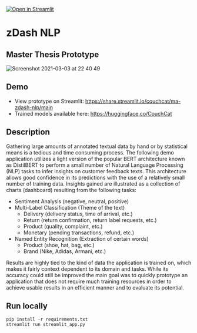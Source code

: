[![Open in Streamlit](https://static.streamlit.io/badges/streamlit_badge_black_white.svg)](https://share.streamlit.io/couchcat/ma-zdash-nlp/main)

# zDash NLP

## Master Thesis Prototype

![Screenshot 2021-03-03 at 22 40 49](https://user-images.githubusercontent.com/33485290/111790183-3b02bc00-88c2-11eb-928c-05cd1380ab50.png)

## Demo

- View prototype on Streamlit: https://share.streamlit.io/couchcat/ma-zdash-nlp/main
- Trained models available here: https://huggingface.co/CouchCat

## Description

Gathering large amounts of annotated textual data by hand or by statistical means is a tedious and time consuming process. The following demo application utilizes a light version of the popular BERT architecture known as DistilBERT to perform a small number of Natural Language Processing (NLP) tasks to infer insights on customer feedback texts. This architecture allows good confidence in its predictions with the use of a relatively small number of training data. Insights gained are illustrated as a collection of charts (dashboard) resulting from the following tasks:

- Sentiment Analysis (negative, neutral, positive)
- Multi-Label Classification (Theme of the text)
  - Delivery (delivery status, time of arrival, etc.)
  - Return (return confirmation, return label requests, etc.)
  - Product (quality, complaint, etc.)
  - Monetary (pending transactions, refund, etc.)
- Named Entity Recognition (Extraction of certain words)
  - Product (shoe, hat, bag, etc.)
  - Brand (Nike, Adidas, Armani, etc.)

Results are highly tied to the kind of data the application is trained on, which makes it fairly context dependent to its domain and tasks. While its accuracy could still be improved the main goal was to quickly prototype an application that does not require much training resources in order to achieve usable results in an efficient manner and to evaluate its potential.

## Run locally

```
pip install -r requirements.txt
streamlit run streamlit_app.py
```
